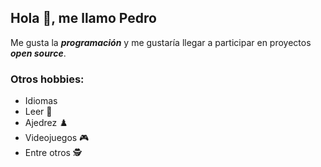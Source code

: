 ## Hola 👋, me llamo Pedro

<!--
**PetF47/PetF47** is a ✨ _special_ ✨ repository because its `README.md` (this file) appears on your GitHub profile.

Here are some ideas to get you started:

- 🔭 I’m currently working on ...
- 🌱 I’m currently learning ...
- 👯 I’m looking to collaborate on ...
- 🤔 I’m looking for help with ...
- 💬 Ask me about ...
- 📫 How to reach me: ...
- 😄 Pronouns: ...
- ⚡ Fun fact: ...
-->

Me gusta la **_programación_** y me gustaría llegar a participar en proyectos **_open source_**.

### Otros hobbies:
* Idiomas
* Leer 📖
* Ajedrez ♟️
* Videojuegos 🎮
* Entre otros 🕵️
